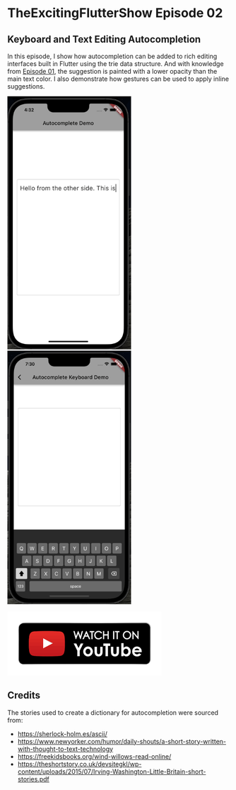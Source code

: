 # TheExcitingFlutterShow Episode 02

## Keyboard and Text Editing Autocompletion

In this episode, I show how autocompletion can be added to rich editing interfaces built in Flutter using the trie data structure. And with knowledge from [Episode 01](https://github.com/Crazelu/TheExcitingFlutterShow/tree/main/episode), the suggestion is painted with a lower opacity than the main text color.
I also demonstrate how gestures can be used to apply inline suggestions.

<img src="https://raw.githubusercontent.com/Crazelu/TheExcitingFlutterShow/main/episode2/assets/demo.gif" width="280" alt="Autocompletion demo"> <img src="https://raw.githubusercontent.com/Crazelu/TheExcitingFlutterShow/main/episode2/assets/keyboard_demo.gif" width="280" alt="Autocompletion demo"> 

[![alt text][1.1]][1]

[1.1]: https://raw.githubusercontent.com/Crazelu/TheExcitingFlutterShow/main/assets/youtube.png (Watch on YouTube)

[1]: InsertYouTubeLinkHere

## Credits 
The stories used to create a dictionary for autocompletion were sourced from:

- https://sherlock-holm.es/ascii/
- https://www.newyorker.com/humor/daily-shouts/a-short-story-written-with-thought-to-text-technology
- https://freekidsbooks.org/wind-willows-read-online/
- https://theshortstory.co.uk/devsitegkl/wp-content/uploads/2015/07/Irving-Washington-Little-Britain-short-stories.pdf

